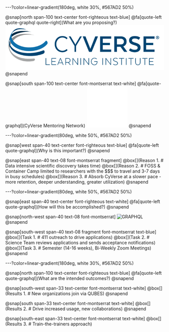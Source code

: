 ---?color=linear-gradient(180deg, white 30%, #567AD2 50%)

@snap[north span-100 text-center font-righteous text-blue]
@fa[quote-left quote-graphql quote-right](What are you proposing?)
![GRAPHQL](/assets/imagery/cyverse_cmyk.png)
@snapend

@snap[south span-100 text-center font-montserrat text-white]
@fa[quote-graphql](CyVerse Mentoring Network)
![GRAPHQL](/assets/imagery/Learningcenter_white.png)
@snapend

---?color=linear-gradient(80deg, white 50%, #567AD2 50%)

@snap[west span-40 text-center font-righteous text-blue]
@fa[quote-left quote-graphql](Why is this important?)
@snapend

@snap[east span-40 text-08 font-montserrat fragment]
@box[](Reason 1. # Data intensive scientific discovery takes time)
@box[](Reason 2. # FOSS & Container Camp limited to researchers with the $$$ to travel and 3-7 days in busy schedules)
@box[](Reason 3. # Absorb CyVerse at a slower pace - more retention, deeper understanding, greater utilization)
@snapend

---?color=linear-gradient(80deg, white 50%, #567AD2 50%)

@snap[east span-40 text-center font-righteous text-white]
@fa[quote-left quote-graphql](How will this be accomplished?)
@snapend

@snap[north-west span-40 text-08 font-montserrat]
![GRAPHQL](https://qubeshub.org/app/site/media/images/shared/logos/qubes_logo_tagline.png)
@snapend

@snap[south-west span-40 text-08 fragment font-montserrat text-blue]
@box[](Task 1. # 411 outreach to drive applications)
@box[](Task 2. # Science Team reviews applications and sends acceptance notifications)
@box[](Task 3. # Semester (14-16 weeks), Bi-Weekly Zoom Meetings)
@snapend

---?color=linear-gradient(180deg, white 30%, #567AD2 50%)

@snap[north span-100 text-center font-righteous text-blue]
@fa[quote-left quote-graphql](What are the intended outcomes?)
@snapend

@snap[south-west span-33 text-center font-montserrat text-white]
@box[](Results 1. # New organizations join via QUBES)
@snapend

@snap[south span-33 text-center font-montserrat text-white]
@box[](Results 2. # Drive increased usage, new collaborations)
@snapend

@snap[south-east span-33 text-center font-montserrat text-white]
@box[](Results 3. # Train-the-trainers approach)
